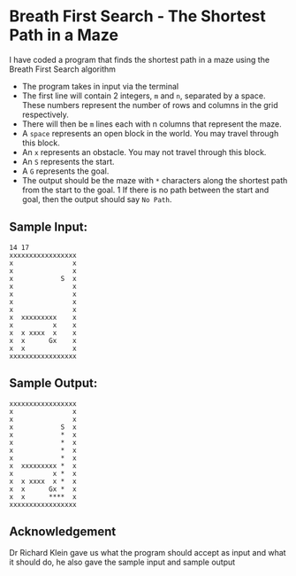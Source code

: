 # Breath First Search - The Shortest Path in a Maze

I have coded a program that finds the shortest path in a maze using the Breath First Search algorithm

* The program takes in input via the terminal 
* The first line will contain 2 integers, ```m``` and ```n```, separated by a space. These numbers represent the number of rows and columns in the grid respectively.
* There will then be ```m``` lines each with n columns that represent the maze.
* A ```space``` represents an open block in the world. You may travel through this block.
* An ```x``` represents an obstacle. You may not travel through this block.
* An ```S``` represents the start.
* A ```G``` represents the goal.
* The output should be the maze with ```*``` characters along the shortest path from the start to the goal. 1 If there is no path between the start and goal, then the output should say ```No Path```.

## Sample Input:
```
14 17
xxxxxxxxxxxxxxxxx
x               x
x               x
x            S  x
x               x
x               x
x               x
x               x
x  xxxxxxxxx    x
x          x    x
x  x xxxx  x    x
x  x      Gx    x
x  x            x
xxxxxxxxxxxxxxxxx
```

## Sample Output:
```
xxxxxxxxxxxxxxxxx
x               x
x               x
x            S  x
x            *  x
x            *  x
x            *  x
x            *  x
x  xxxxxxxxx *  x
x          x *  x
x  x xxxx  x *  x
x  x      Gx *  x
x  x      ****  x
xxxxxxxxxxxxxxxxx
```
## Acknowledgement
Dr Richard Klein gave us what the program should accept as input and what it should do, he also gave the sample input and sample output
